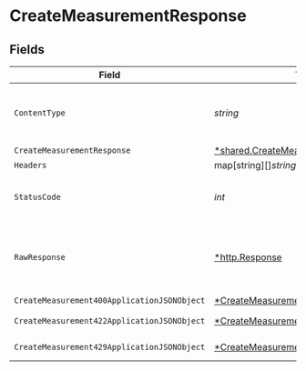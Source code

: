 # CreateMeasurementResponse


## Fields

| Field                                                                                                  | Type                                                                                                   | Required                                                                                               | Description                                                                                            |
| ------------------------------------------------------------------------------------------------------ | ------------------------------------------------------------------------------------------------------ | ------------------------------------------------------------------------------------------------------ | ------------------------------------------------------------------------------------------------------ |
| `ContentType`                                                                                          | *string*                                                                                               | :heavy_check_mark:                                                                                     | HTTP response content type for this operation                                                          |
| `CreateMeasurementResponse`                                                                            | [*shared.CreateMeasurementResponse](../../models/shared/createmeasurementresponse.md)                  | :heavy_minus_sign:                                                                                     | Accepted                                                                                               |
| `Headers`                                                                                              | map[string][]*string*                                                                                  | :heavy_minus_sign:                                                                                     | N/A                                                                                                    |
| `StatusCode`                                                                                           | *int*                                                                                                  | :heavy_check_mark:                                                                                     | HTTP response status code for this operation                                                           |
| `RawResponse`                                                                                          | [*http.Response](https://pkg.go.dev/net/http#Response)                                                 | :heavy_minus_sign:                                                                                     | Raw HTTP response; suitable for custom response parsing                                                |
| `CreateMeasurement400ApplicationJSONObject`                                                            | [*CreateMeasurement400ApplicationJSON](../../models/operations/createmeasurement400applicationjson.md) | :heavy_minus_sign:                                                                                     | Bad Request                                                                                            |
| `CreateMeasurement422ApplicationJSONObject`                                                            | [*CreateMeasurement422ApplicationJSON](../../models/operations/createmeasurement422applicationjson.md) | :heavy_minus_sign:                                                                                     | Unprocessable Entity                                                                                   |
| `CreateMeasurement429ApplicationJSONObject`                                                            | [*CreateMeasurement429ApplicationJSON](../../models/operations/createmeasurement429applicationjson.md) | :heavy_minus_sign:                                                                                     | Too Many Requests                                                                                      |